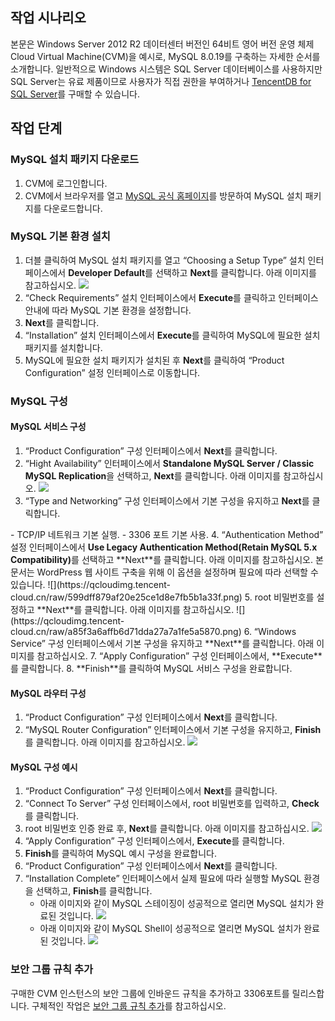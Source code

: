 ## 작업 시나리오
본문은 Windows Server 2012 R2 데이터센터 버전인 64비트 영어 버전 운영 체제 Cloud Virtual Machine(CVM)을 예시로, MySQL 8.0.19를 구축하는 자세한 순서를 소개합니다.
일반적으로 Windows 시스템은 SQL Server 데이터베이스를 사용하지만 SQL Server는 유료 제품이므로 사용자가 직접 권한을 부여하거나 [TencentDB for SQL Server](https://intl.cloud.tencent.com/zh/products/sqlserver)를 구매할 수 있습니다.

## 작업 단계

### MySQL 설치 패키지 다운로드
1. CVM에 로그인합니다.
2. CVM에서 브라우저를 열고 [MySQL 공식 홈페이지](https://www.mysql.com/)를 방문하여 MySQL 설치 패키지를 다운로드합니다.

### MySQL 기본 환경 설치

1. 더블 클릭하여 MySQL 설치 패키지를 열고 “Choosing a Setup Type” 설치 인터페이스에서 **Developer Default**를 선택하고 **Next**를 클릭합니다. 아래 이미지를 참고하십시오.
![](https://qcloudimg.tencent-cloud.cn/raw/46578b0e47c0a8283c72680070578916.png)
2. “Check Requirements” 설치 인터페이스에서 **Execute**를 클릭하고 인터페이스 안내에 따라 MySQL 기본 환경을 설정합니다.
3. **Next**를 클릭합니다.
4. “Installation” 설치 인터페이스에서 **Execute**를 클릭하여 MySQL에 필요한 설치 패키지를 설치합니다.
5. MySQL에 필요한 설치 패키지가 설치된 후 **Next**를 클릭하여 “Product Configuration” 설정 인터페이스로 이동합니다.


###  MySQL 구성

#### MySQL 서비스 구성

1. “Product Configuration” 구성 인터페이스에서 **Next**를 클릭합니다.
2. “Hight Availability” 인터페이스에서 **Standalone MySQL Server / Classic MySQL Replication**을 선택하고, **Next**를 클릭합니다. 아래 이미지를 참고하십시오.
![](https://qcloudimg.tencent-cloud.cn/raw/821c0ab18a477ffdf3458889ff698b08.png)
3. “Type and Networking” 구성 인터페이스에서 기본 구성을 유지하고 **Next**를 클릭합니다.
<dx-alert infotype="explain" title="">
- TCP/IP 네트워크 기본 실행.
- 3306 포트 기본 사용.
</dx-alert>
4. “Authentication Method” 설정 인터페이스에서 <b>Use Legacy Authentication Method(Retain MySQL 5.x Compatibility)</b>를 선택하고 **Next**를 클릭합니다. 아래 이미지를 참고하십시오.
본 문서는 WordPress 웹 사이트 구축을 위해 이 옵션을 설정하며 필요에 따라 선택할 수 있습니다.
![](https://qcloudimg.tencent-cloud.cn/raw/599dff879af20e25ce1d8e7fb5b1a33f.png)
5. root 비밀번호를 설정하고 **Next**를 클릭합니다. 아래 이미지를 참고하십시오.
![](https://qcloudimg.tencent-cloud.cn/raw/a85f3a6affb6d71dda27a7a1fe5a5870.png)
6. “Windows Service” 구성 인터페이스에서 기본 구성을 유지하고 **Next**를 클릭합니다. 아래 이미지를 참고하십시오.
7. “Apply Configuration” 구성 인터페이스에서, **Execute**를 클릭합니다.
8. **Finish**를 클릭하여 MySQL 서비스 구성을 완료합니다.

#### MySQL 라우터 구성

1. “Product Configuration” 구성 인터페이스에서 **Next**를 클릭합니다.
2. “MySQL Router Configuration” 인터페이스에서 기본 구성을 유지하고, **Finish**를 클릭합니다. 아래 이미지를 참고하십시오.
![](https://qcloudimg.tencent-cloud.cn/raw/f13a5db6d40390a3b5c650e00720d587.png)

#### MySQL 구성 예시

1. “Product Configuration” 구성 인터페이스에서 **Next**를 클릭합니다.
2. “Connect To Server” 구성 인터페이스에서, root 비밀번호를 입력하고, **Check**를 클릭합니다.
3. root 비밀번호 인증 완료 후, **Next**를 클릭합니다. 아래 이미지를 참고하십시오.
![](https://qcloudimg.tencent-cloud.cn/raw/5e4157ae76b5ae7aa4f7e9d99f40bfe8.png)
4. “Apply Configuration” 구성 인터페이스에서, **Execute**를 클릭합니다.
5. **Finish**를 클릭하여 MySQL 예시 구성을 완료합니다.
6. “Product Configuration” 구성 인터페이스에서 **Next**를 클릭합니다.
7. “Installation Complete” 인터페이스에서 실제 필요에 따라 실행할 MySQL 환경을 선택하고, **Finish**를 클릭합니다.
   - 아래 이미지와 같이 MySQL 스테이징이 성공적으로 열리면 MySQL 설치가 완료된 것입니다.
   ![](https://qcloudimg.tencent-cloud.cn/raw/7f960c3d6e8c26f9fb68ee9de5d5b96b.png)
   - 아래 이미지와 같이 MySQL Shell이 성공적으로 열리면 MySQL 설치가 완료된 것입니다.
   ![](https://qcloudimg.tencent-cloud.cn/raw/985d2e239aae0bcc1d84f51e3eecd296.png)


### 보안 그룹 규칙 추가

구매한 CVM 인스턴스의 보안 그룹에 인바운드 규칙을 추가하고 3306포트를 릴리스합니다.
구체적인 작업은 [보안 그룹 규칙 추가](https://intl.cloud.tencent.com/document/product/213/34272)를 참고하십시오.





